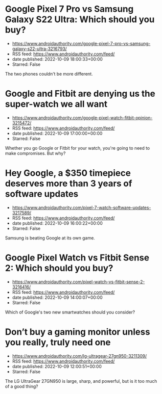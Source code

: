 # Google Pixel 7 Pro vs Samsung Galaxy S22 Ultra: Which should you buy?
 - https://www.androidauthority.com/google-pixel-7-pro-vs-samsung-galaxy-s22-ultra-3216793/
 - RSS feed: https://www.androidauthority.com/feed/
 - date published: 2022-10-09 18:00:33+00:00
 - Starred: False

The two phones couldn't be more different.

# Google and Fitbit are denying us the super-watch we all want
 - https://www.androidauthority.com/google-pixel-watch-fitbit-opinion-3215472/
 - RSS feed: https://www.androidauthority.com/feed/
 - date published: 2022-10-09 17:00:00+00:00
 - Starred: False

Whether you go Google or Fitbit for your watch, you're going to need to make compromises. But why?

# Hey Google, a $350 timepiece deserves more than 3 years of software updates
 - https://www.androidauthority.com/pixel-7-watch-software-updates-3217589/
 - RSS feed: https://www.androidauthority.com/feed/
 - date published: 2022-10-09 16:00:22+00:00
 - Starred: False

Samsung is beating Google at its own game.

# Google Pixel Watch vs Fitbit Sense 2: Which should you buy?
 - https://www.androidauthority.com/pixel-watch-vs-fitbit-sense-2-3216416/
 - RSS feed: https://www.androidauthority.com/feed/
 - date published: 2022-10-09 14:00:07+00:00
 - Starred: False

Which of Google's two new smartwatches should you consider?

# Don’t buy a gaming monitor unless you really, truly need one
 - https://www.androidauthority.com/lg-ultragear-27gn950-3211309/
 - RSS feed: https://www.androidauthority.com/feed/
 - date published: 2022-10-09 12:00:51+00:00
 - Starred: False

The LG UltraGear 27GN950 is large, sharp, and powerful, but is it too much of a good thing?
